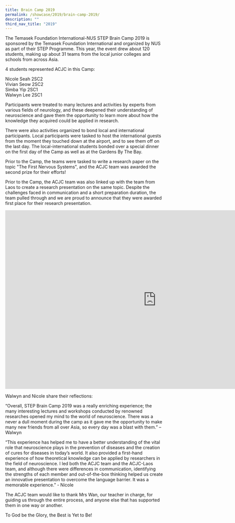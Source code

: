 ```yaml
---
title: Brain Camp 2019
permalink: /showcase/2019/brain-camp-2019/
description: ""
third_nav_title: "2019"
---
```

The Temasek Foundation International-NUS STEP Brain Camp 2019 is sponsored by the Temasek Foundation International and organized by NUS as part of their STEP Programme. This year, the event drew about 120 students, making up about 31 teams from the local junior colleges and schools from across Asia.

  

4 students represented ACJC in this Camp:

  

Nicole Seah 2SC2<br>
Vivian Seow 2SC2<br>
Simba Yip 2SC1<br>
Walwyn Lee 2SC1

  

Participants were treated to many lectures and activities by experts from various fields of neurology, and these deepened their understanding of neuroscience and gave them the opportunity to learn more about how the knowledge they acquired could be applied in research.

  

There were also activities organized to bond local and international participants. Local participants were tasked to host the international guests from the moment they touched down at the airport, and to see them off on the last day. The local-international students bonded over a special dinner on the first day of the Camp as well as at the Gardens By The Bay.

  

Prior to the Camp, the teams were tasked to write a research paper on the topic "The First Nervous Systems", and the ACJC team was awarded the second prize for their efforts!

  

Prior to the Camp, the ACJC team was also linked up with the team from Laos to create a research presentation on the same topic. Despite the challenges faced in communication and a short preparation duration, the team pulled through and we are proud to announce that they were awarded first place for their research presentation.

<iframe allowfullscreen="true" height="569" width="960" frameborder="0" src="https://docs.google.com/presentation/d/e/2PACX-1vQNi8SyfaAxrIMbR89KImbQ9ffDkxh8E8OiA3UST7vx7bcRbx9H2VMqXBSovq_SbAENs7WS8Otgwb2D/embed?start=false&amp;loop=false&amp;delayms=3000"></iframe>

Walwyn and Nicole share their reflections:

  

“Overall, STEP Brain Camp 2019 was a really enriching experience; the many interesting lectures and workshops conducted by renowned researches opened my mind to the world of neuroscience. There was a never a dull moment during the camp as it gave me the opportunity to make many new friends from all over Asia, so every day was a blast with them.” – Walwyn

  

“This experience has helped me to have a better understanding of the vital role that neuroscience plays in the prevention of diseases and the creation of cures for diseases in today’s world. It also provided a first-hand experience of how theoretical knowledge can be applied by researchers in the field of neuroscience. I led both the ACJC team and the ACJC-Laos team, and although there were differences in communication, identifying the strengths of each member and out-of-the-box thinking helped us create an innovative presentation to overcome the language barrier. It was a memorable experience.” - Nicole

The ACJC team would like to thank Mrs Wan, our teacher in charge, for guiding us through the entire process, and anyone else that has supported them in one way or another.

To God be the Glory, the Best is Yet to Be!